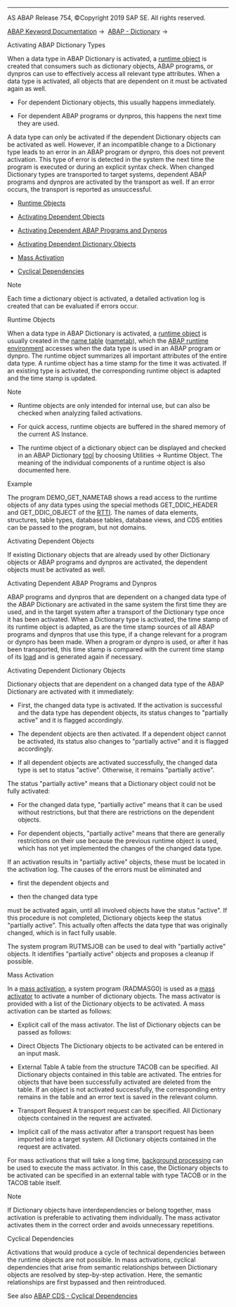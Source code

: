   

* * *

AS ABAP Release 754, ©Copyright 2019 SAP SE. All rights reserved.

[ABAP Keyword Documentation](javascript:call_link\('abenabap.htm'\)) →  [ABAP - Dictionary](javascript:call_link\('abenabap_dictionary.htm'\)) → 

Activating ABAP Dictionary Types

When a data type in ABAP Dictionary is activated, a [runtime object](javascript:call_link\('abenruntime_object_glosry.htm'\) "Glossary Entry") is created that consumers such as dictionary objects, ABAP programs, or dynpros can use to effectively access all relevant type attributes. When a data type is activated, all objects that are dependent on it must be activated again as well.

-   For dependent Dictionary objects, this usually happens immediately.

-   For dependent ABAP programs or dynpros, this happens the next time they are used.

A data type can only be activated if the dependent Dictionary objects can be activated as well. However, if an incompatible change to a Dictionary type leads to an error in an ABAP program or dynpro, this does not prevent activation. This type of error is detected in the system the next time the program is executed or during an explicit syntax check. When changed Dictionary types are transported to target systems, dependent ABAP programs and dynpros are activated by the transport as well. If an error occurs, the transport is reported as unsuccessful.

-   [Runtime Objects](#@@ITOC@@ABENDDIC_ACTIVATION_1)

-   [Activating Dependent Objects](#@@ITOC@@ABENDDIC_ACTIVATION_2)

-   [Activating Dependent ABAP Programs and Dynpros](#@@ITOC@@ABENDDIC_ACTIVATION_3)

-   [Activating Dependent Dictionary Objects](#@@ITOC@@ABENDDIC_ACTIVATION_4)

-   [Mass Activation](#@@ITOC@@ABENDDIC_ACTIVATION_5)

-   [Cyclical Dependencies](#@@ITOC@@ABENDDIC_ACTIVATION_6)

Note

Each time a dictionary object is activated, a detailed activation log is created that can be evaluated if errors occur.

Runtime Objects

When a data type in ABAP Dictionary is activated, a [runtime object](javascript:call_link\('abenruntime_object_glosry.htm'\) "Glossary Entry") is usually created in the [name table](javascript:call_link\('abenname_table_glosry.htm'\) "Glossary Entry") ([nametab](javascript:call_link\('abenname_tab_glosry.htm'\) "Glossary Entry")), which the [ABAP runtime environment](javascript:call_link\('abenabap_runtime_envir_glosry.htm'\) "Glossary Entry") accesses when the data type is used in an ABAP program or dynpro. The runtime object summarizes all important attributes of the entire data type. A runtime object has a time stamp for the time it was activated. If an existing type is activated, the corresponding runtime object is adapted and the time stamp is updated.

Note

-   Runtime objects are only intended for internal use, but can also be checked when analyzing failed activations.

-   For quick access, runtime objects are buffered in the shared memory of the current AS Instance.

-   The runtime object of a dictionary object can be displayed and checked in an ABAP Dictionary [tool](javascript:call_link\('abenddic_tools.htm'\)) by choosing Utilities → Runtime Object. The meaning of the individual components of a runtime object is also documented here.

Example

The program DEMO\_GET\_NAMETAB shows a read access to the runtime objects of any data types using the special methods GET\_DDIC\_HEADER and GET\_DDIC\_OBJECT of the [RTTI](javascript:call_link\('abenrun_time_type_identific_glosry.htm'\) "Glossary Entry"). The names of data elements, structures, table types, database tables, database views, and CDS entities can be passed to the program, but not domains.

Activating Dependent Objects

If existing Dictionary objects that are already used by other Dictionary objects or ABAP programs and dynpros are activated, the dependent objects must be activated as well.

Activating Dependent ABAP Programs and Dynpros

ABAP programs and dynpros that are dependent on a changed data type of the ABAP Dictionary are activated in the same system the first time they are used, and in the target system after a transport of the Dictionary type once it has been activated. When a Dictionary type is activated, the time stamp of its runtime object is adapted, as are the time stamp sources of all ABAP programs and dynpros that use this type, if a change relevant for a program or dynpro has been made. When a program or dynpro is used, or after it has been transported, this time stamp is compared with the current time stamp of its [load](javascript:call_link\('abenload_glosry.htm'\) "Glossary Entry") and is generated again if necessary.

Activating Dependent Dictionary Objects

Dictionary objects that are dependent on a changed data type of the ABAP Dictionary are activated with it immediately:

-   First, the changed data type is activated. If the activation is successful and the data type has dependent objects, its status changes to "partially active" and it is flagged accordingly.

-   The dependent objects are then activated. If a dependent object cannot be activated, its status also changes to "partially active" and it is flagged accordingly.

-   If all dependent objects are activated successfully, the changed data type is set to status "active". Otherwise, it remains "partially active".

The status "partially active" means that a Dictionary object could not be fully activated:

-   For the changed data type, "partially active" means that it can be used without restrictions, but that there are restrictions on the dependent objects.

-   For dependent objects, "partially active" means that there are generally restrictions on their use because the previous runtime object is used, which has not yet implemented the changes of the changed data type.

If an activation results in "partially active" objects, these must be located in the activation log. The causes of the errors must be eliminated and

-   first the dependent objects and

-   then the changed data type

must be activated again, until all involved objects have the status "active". If this procedure is not completed, Dictionary objects keep the status "partially active". This actually often affects the data type that was originally changed, which is in fact fully usable.

The system program RUTMSJOB can be used to deal with "partially active" objects. It identifies "partially active" objects and proposes a cleanup if possible.

Mass Activation

In a [mass activation](javascript:call_link\('abenmass_activation_glosry.htm'\) "Glossary Entry"), a system program (RADMASG0) is used as a [mass activator](javascript:call_link\('abenmass_activator_glosry.htm'\) "Glossary Entry") to activate a number of dictionary objects. The mass activator is provided with a list of the Dictionary objects to be activated. A mass activation can be started as follows:

-   Explicit call of the mass activator. The list of Dictionary objects can be passed as follows:

-   Direct Objects
    The Dictionary objects to be activated can be entered in an input mask.

-   External Table
    A table from the structure TACOB can be specified. All Dictionary objects contained in this table are activated. The entries for objects that have been successfully activated are deleted from the table. If an object is not activated successfully, the corresponding entry remains in the table and an error text is saved in the relevant column.

-   Transport Request
    A transport request can be specified. All Dictionary objects contained in the request are activated.

-   Implicit call of the mass activator after a transport request has been imported into a target system. All Dictionary objects contained in the request are activated.

For mass activations that will take a long time, [background processing](javascript:call_link\('abenbackround_processing_glosry.htm'\) "Glossary Entry") can be used to execute the mass activator. In this case, the Dictionary objects to be activated can be specified in an external table with type TACOB or in the TACOB table itself.

Note

If Dictionary objects have interdependencies or belong together, mass activation is preferable to activating them individually. The mass activator activates them in the correct order and avoids unnecessary repetitions.

Cyclical Dependencies

Activations that would produce a cycle of technical dependencies between the runtime objects are not possible. In mass activations, cyclical dependencies that arise from semantic relationships between Dictionary objects are resolved by step-by-step activation. Here, the semantic relationships are first bypassed and then reintroduced.

See also [ABAP CDS - Cyclical Dependencies](javascript:call_link\('abenddic_cds_cycle_problems.htm'\))